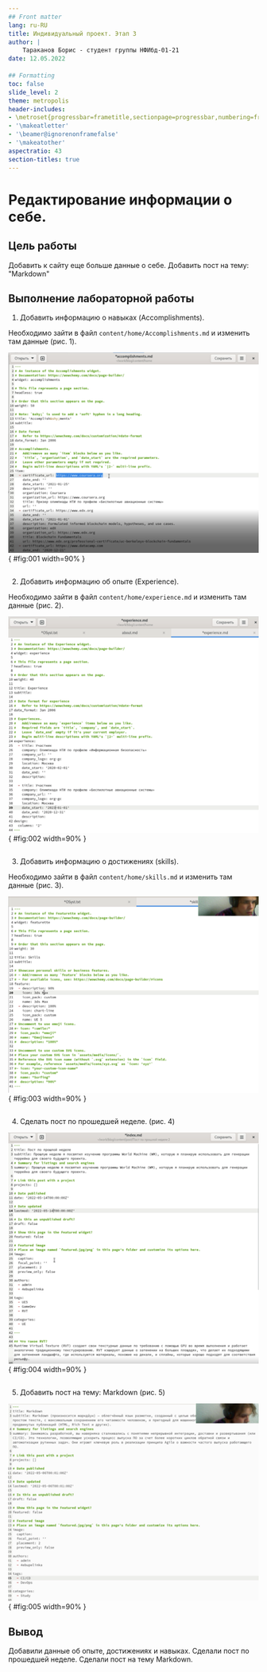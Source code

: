 ```yaml
---
## Front matter
lang: ru-RU
title: Индивидуальный проект. Этап 3
author: |
	Тараканов Борис - студент группы НФИбд-01-21
date: 12.05.2022

## Formatting
toc: false
slide_level: 2
theme: metropolis
header-includes:
- \metroset{progressbar=frametitle,sectionpage=progressbar,numbering=fraction}
- '\makeatletter'
- '\beamer@ignorenonframefalse'
- '\makeatother'
aspectratio: 43
section-titles: true
---
```


# Редактирование информации о себе.

## Цель работы

Добавить к сайту еще больше данные о себе. Добавить пост на тему: "Markdown"

## Выполнение лабораторной работы

1. Добавить информацию о навыках (Accomplishments).

Необходимо зайти в файл `content/home/Accomplishments.md` и изменить там данные (рис. 1).

![Accomplishments](../report/image/2.png){ #fig:001 width=90% }

##

2. Добавить информацию об опыте (Experience).

Необходимо зайти в файл `content/home/experience.md` и изменить там данные (рис. 2).

![Experience](../report/image/3.png){ #fig:002 width=90% }

##

3. Добавить информацию о достижениях (skills).

Необходимо зайти в файл `content/home/skills.md` и изменить там данные (рис. 3).

![Accomplishments](../report/image/4.png){ #fig:003 width=90% }

##

4. Сделать пост по прошедшей неделе. (рис. 4)

![Пост](../report/image/5.png){ #fig:004 width=90% }

##

5. Добавить пост на тему: Markdown (рис. 5)

![Пост](../report/image/6.png){ #fig:005 width=90% }

## Вывод

Добавили данные об опыте, достижениях и навыках. Сделали пост по прошедшей неделе. Сделали пост на тему Markdown.
